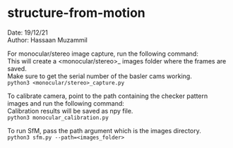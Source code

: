 # structure-from-motion

Date: 19/12/21                                   
Author: Hassaan Muzammil

For monocular/stereo image capture, run the following command:                      
This will create a <monocular/stereo>_ images folder where the frames are saved.                  
Make sure to get the serial number of the basler cams working.                    
```python3 <monocular/stereo>_capture.py```                                           

  
To calibrate camera, point to the path containing the checker pattern images and run the following command:                                                  
Calibration results will be saved as npy file.                       
```python3 monocular_calibration.py```                              
  
To run SfM, pass the path argument which is the images directory.                         
```python3 sfm.py --path=<images_folder>```                               


